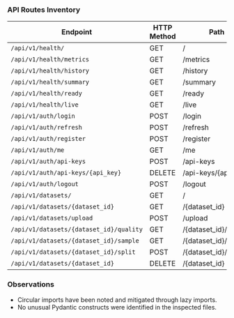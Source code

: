 ### API Routes Inventory

| Endpoint                   | HTTP Method | Path                 | Request Model       | Response Model        | Dependencies          | Security      |
|----------------------------|-------------|----------------------|---------------------|-----------------------|-----------------------|---------------|
| `/api/v1/health/`          | GET         | /                    | None                | HealthResponse        | get_container         | None          |
| `/api/v1/health/metrics`   | GET         | /metrics             | None                | SystemMetricsResponse | None                  | None          |
| `/api/v1/health/history`   | GET         | /history             | None                | list[dict]            | None                  | None          |
| `/api/v1/health/summary`   | GET         | /summary             | None                | dict                  | None                  | None          |
| `/api/v1/health/ready`     | GET         | /ready               | None                | dict                  | get_container         | None          |
| `/api/v1/health/live`      | GET         | /live                | None                | dict                  | None                  | None          |
| `/api/v1/auth/login`       | POST        | /login               | OAuth2PasswordRequestForm | TokenResponse | get_auth              | None          |
| `/api/v1/auth/refresh`     | POST        | /refresh             | string               | TokenResponse         | get_auth              | None          |
| `/api/v1/auth/register`    | POST        | /register            | RegisterRequest     | UserResponse          | get_auth              | None          |
| `/api/v1/auth/me`          | GET         | /me                  | None                | UserResponse          | require_auth          | Authentication |
| `/api/v1/auth/api-keys`    | POST        | /api-keys            | APIKeyRequest       | APIKeyResponse        | require_auth          | Authentication |
| `/api/v1/auth/api-keys/{api_key}` | DELETE | /api-keys/{api_key} | str                 | dict                  | get_current_user      | Authentication |
| `/api/v1/auth/logout`      | POST        | /logout              | None                | dict                  | get_current_user      | Authentication |
| `/api/v1/datasets/`        | GET         | /                    | None                | list[DatasetDTO]      | require_viewer        | Authorization |
| `/api/v1/datasets/{dataset_id}` | GET   | /{dataset_id}        | UUID                | DatasetDTO            | require_viewer        | Authorization |
| `/api/v1/datasets/upload`  | POST        | /upload              | File, str, str      | DatasetDTO            | require_data_scientist | Authorization |
| `/api/v1/datasets/{dataset_id}/quality` | GET | /{dataset_id}/quality | UUID       | DataQualityReportDTO | require_viewer        | Authorization |
| `/api/v1/datasets/{dataset_id}/sample`  | GET | /{dataset_id}/sample | UUID, int | dict | require_permissions | Authorization |
| `/api/v1/datasets/{dataset_id}/split` | POST | /{dataset_id}/split | UUID, float, int | dict | require_permissions | Authorization |
| `/api/v1/datasets/{dataset_id}` | DELETE | /{dataset_id} | UUID | dict | require_permissions | Authorization |

### Observations

- Circular imports have been noted and mitigated through lazy imports.
- No unusual Pydantic constructs were identified in the inspected files.

